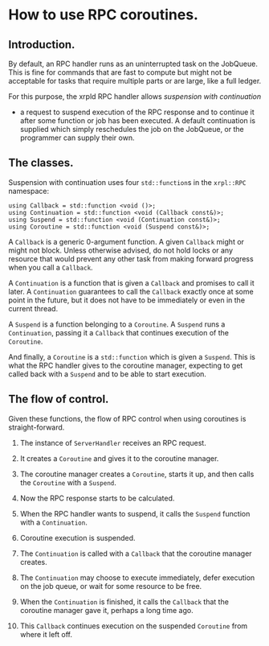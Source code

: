 # How to use RPC coroutines.

## Introduction.

By default, an RPC handler runs as an uninterrupted task on the JobQueue.  This
is fine for commands that are fast to compute but might not be acceptable for
tasks that require multiple parts or are large, like a full ledger.

For this purpose, the xrpld RPC handler allows *suspension with continuation*
- a request to suspend execution of the RPC response and to continue it after
some function or job has been executed.  A default continuation is supplied
which simply reschedules the job on the JobQueue, or the programmer can supply
their own.

## The classes.

Suspension with continuation uses four `std::function`s in the `xrpl::RPC`
namespace:

    using Callback = std::function <void ()>;
    using Continuation = std::function <void (Callback const&)>;
    using Suspend = std::function <void (Continuation const&)>;
    using Coroutine = std::function <void (Suspend const&)>;

A `Callback` is a generic 0-argument function. A given `Callback` might or might
not block. Unless otherwise advised, do not hold locks or any resource that
would prevent any other task from making forward progress when you call a
`Callback`.

A `Continuation` is a function that is given a `Callback` and promises to call
it later.  A `Continuation` guarantees to call the `Callback` exactly once at
some point in the future, but it does not have to be immediately or even in the
current thread.

A `Suspend` is a function belonging to a `Coroutine`.  A `Suspend` runs a
`Continuation`, passing it a `Callback` that continues execution of the
`Coroutine`.

And finally, a `Coroutine` is a `std::function` which is given a
`Suspend`.  This is what the RPC handler gives to the coroutine manager,
expecting to get called back with a `Suspend` and to be able to start execution.

## The flow of control.

Given these functions, the flow of RPC control when using coroutines is
straight-forward.

1.  The instance of `ServerHandler` receives an RPC request.

2.  It creates a `Coroutine` and gives it to the coroutine manager.

3.  The coroutine manager creates a `Coroutine`, starts it up, and then calls
    the `Coroutine` with a `Suspend`.

4.  Now the RPC response starts to be calculated.

5.  When the RPC handler wants to suspend, it calls the `Suspend` function with
    a `Continuation`.

6.  Coroutine execution is suspended.

7.  The `Continuation` is called with a `Callback` that the coroutine manager
    creates.

8.  The `Continuation` may choose to execute immediately, defer execution on the
    job queue, or wait for some resource to be free.

9.  When the `Continuation` is finished, it calls the `Callback` that the
    coroutine manager gave it, perhaps a long time ago.

10. This `Callback` continues execution on the suspended `Coroutine` from where
    it left off.
